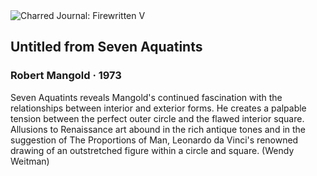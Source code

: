 <div class="artwork-of-the-day">
  <div class="container">
    <div class="img-wrapper">
      <img
        src="https://uploads1.wikiart.org/images/robert-mangold/untitled-from-seven-aquatints-1973.jpg"
        alt="Charred Journal: Firewritten V" />
    </div>
    <div class="artwork-detail">
      <div class="artwork-origin"> 
        <h2 class="artwork-name">Untitled from Seven Aquatints</h2>
        <h3 class="artist">
          Robert Mangold
                    ·  1973
        </h3>
      </div>
      <p class="description">
        <span class="artwork-description-text ng-binding" ng-bind-html="viewModel.ArtworkOfTheDay.Description | unsafe">Seven Aquatints reveals Mangold's continued fascination with the relationships between interior and exterior forms. He creates a palpable tension between the perfect outer circle and the flawed interior square. Allusions to Renaissance art abound in the rich antique tones and in the suggestion of The Proportions of Man, Leonardo da Vinci's renowned drawing of an outstretched figure within a circle and square. (Wendy Weitman)</span>
                        <div class="text-shadow-container ng-hide" ng-show="showShadow"></div>
      </p>
    </div>
  </div>

</div>
